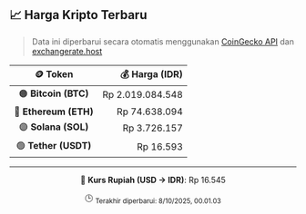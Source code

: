 

<!-- HARGA_KRIPTO -->
## 📈 Harga Kripto Terbaru

> Data ini diperbarui secara otomatis menggunakan [CoinGecko API](https://www.coingecko.com/) dan [exchangerate.host](https://exchangerate.host/)

<div align="center">

| 🪙 Token | 💰 Harga (IDR) |
|:------:|---------------:|
| 🟠 **Bitcoin (BTC)**   | Rp 2.019.084.548 |
| 🔵 **Ethereum (ETH)**  | Rp 74.638.094 |
| 🟣 **Solana (SOL)**    | Rp 3.726.157 |
| 🟢 **Tether (USDT)**   | Rp 16.593 |

---

💱 **Kurs Rupiah (USD → IDR)**: Rp 16.545

🕒 <sub>Terakhir diperbarui: 8/10/2025, 00.01.03</sub>

</div>
<!-- /HARGA_KRIPTO -->
